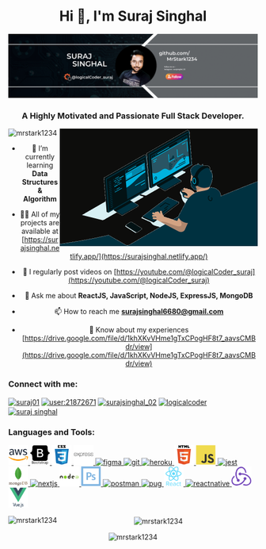 <h1 align="center">Hi 👋, I'm Suraj Singhal</h1>
<div align="center" alt="Coding"> <img src= "https://github.com/MrStark1234/MrStark1234/blob/main/myPic.png" </div>
<h3 align="center">A Highly Motivated and Passionate Full Stack Developer.</h3>
<img align="right" alt="Coding" width="400" src="https://raw.githubusercontent.com/Potential17/Potential17/master/user%20(2).gif">
  
<p align="left"> <img src="https://komarev.com/ghpvc/?username=mrstark1234&label=Profile%20views&color=0e75b6&style=flat" alt="mrstark1234" /> </p>

- 🌱 I’m currently learning **Data Structures & Algorithm**

- 👨‍💻 All of my projects are available at [https://surajsinghal.netlify.app/](https://surajsinghal.netlify.app/)

- 📝 I regularly post videos on [https://youtube.com/@logicalCoder_suraj](https://youtube.com/@logicalCoder_suraj)

- 💬 Ask me about **ReactJS, JavaScript, NodeJS, ExpressJS, MongoDB**

- 📫 How to reach me **surajsinghal6680@gmail.com**

- 📄 Know about my experiences [https://drive.google.com/file/d/1khXKvVHme1gTxCPogHF8t7_aavsCMBdr/view](https://drive.google.com/file/d/1khXKvVHme1gTxCPogHF8t7_aavsCMBdr/view)

<h3 align="left">Connect with me:</h3>
<p align="left">
<a href="https://linkedin.com/in/suraj01" target="blank"><img align="center" src="https://raw.githubusercontent.com/rahuldkjain/github-profile-readme-generator/master/src/images/icons/Social/linked-in-alt.svg" alt="suraj01" height="30" width="40" /></a>
<a href="https://stackoverflow.com/users/user:21872671" target="blank"><img align="center" src="https://raw.githubusercontent.com/rahuldkjain/github-profile-readme-generator/master/src/images/icons/Social/stack-overflow.svg" alt="user:21872671" height="30" width="40" /></a>
<a href="https://instagram.com/surajsinghal_02" target="blank"><img align="center" src="https://raw.githubusercontent.com/rahuldkjain/github-profile-readme-generator/master/src/images/icons/Social/instagram.svg" alt="surajsinghal_02" height="30" width="40" /></a>
<a href="https://www.youtube.com/c/logicalcoder" target="blank"><img align="center" src="https://raw.githubusercontent.com/rahuldkjain/github-profile-readme-generator/master/src/images/icons/Social/youtube.svg" alt="logicalcoder" height="30" width="40" /></a>
<a href="https://www.leetcode.com/suraj singhal" target="blank"><img align="center" src="https://raw.githubusercontent.com/rahuldkjain/github-profile-readme-generator/master/src/images/icons/Social/leet-code.svg" alt="suraj singhal" height="30" width="40" /></a>
</p>

<h3 align="left">Languages and Tools:</h3>
<p align="left"> <a href="https://aws.amazon.com" target="_blank" rel="noreferrer"> <img src="https://raw.githubusercontent.com/devicons/devicon/master/icons/amazonwebservices/amazonwebservices-original-wordmark.svg" alt="aws" width="40" height="40"/> </a> <a href="https://getbootstrap.com" target="_blank" rel="noreferrer"> <img src="https://raw.githubusercontent.com/devicons/devicon/master/icons/bootstrap/bootstrap-plain-wordmark.svg" alt="bootstrap" width="40" height="40"/> </a> <a href="https://www.w3schools.com/css/" target="_blank" rel="noreferrer"> <img src="https://raw.githubusercontent.com/devicons/devicon/master/icons/css3/css3-original-wordmark.svg" alt="css3" width="40" height="40"/> </a> <a href="https://expressjs.com" target="_blank" rel="noreferrer"> <img src="https://raw.githubusercontent.com/devicons/devicon/master/icons/express/express-original-wordmark.svg" alt="express" width="40" height="40"/> </a> <a href="https://www.figma.com/" target="_blank" rel="noreferrer"> <img src="https://www.vectorlogo.zone/logos/figma/figma-icon.svg" alt="figma" width="40" height="40"/> </a> <a href="https://git-scm.com/" target="_blank" rel="noreferrer"> <img src="https://www.vectorlogo.zone/logos/git-scm/git-scm-icon.svg" alt="git" width="40" height="40"/> </a> <a href="https://heroku.com" target="_blank" rel="noreferrer"> <img src="https://www.vectorlogo.zone/logos/heroku/heroku-icon.svg" alt="heroku" width="40" height="40"/> </a> <a href="https://www.w3.org/html/" target="_blank" rel="noreferrer"> <img src="https://raw.githubusercontent.com/devicons/devicon/master/icons/html5/html5-original-wordmark.svg" alt="html5" width="40" height="40"/> </a> <a href="https://developer.mozilla.org/en-US/docs/Web/JavaScript" target="_blank" rel="noreferrer"> <img src="https://raw.githubusercontent.com/devicons/devicon/master/icons/javascript/javascript-original.svg" alt="javascript" width="40" height="40"/> </a> <a href="https://jestjs.io" target="_blank" rel="noreferrer"> <img src="https://www.vectorlogo.zone/logos/jestjsio/jestjsio-icon.svg" alt="jest" width="40" height="40"/> </a> <a href="https://www.mongodb.com/" target="_blank" rel="noreferrer"> <img src="https://raw.githubusercontent.com/devicons/devicon/master/icons/mongodb/mongodb-original-wordmark.svg" alt="mongodb" width="40" height="40"/> </a> <a href="https://nextjs.org/" target="_blank" rel="noreferrer"> <img src="https://cdn.worldvectorlogo.com/logos/nextjs-2.svg" alt="nextjs" width="40" height="40"/> </a> <a href="https://nodejs.org" target="_blank" rel="noreferrer"> <img src="https://raw.githubusercontent.com/devicons/devicon/master/icons/nodejs/nodejs-original-wordmark.svg" alt="nodejs" width="40" height="40"/> </a> <a href="https://www.photoshop.com/en" target="_blank" rel="noreferrer"> <img src="https://raw.githubusercontent.com/devicons/devicon/master/icons/photoshop/photoshop-line.svg" alt="photoshop" width="40" height="40"/> </a> <a href="https://postman.com" target="_blank" rel="noreferrer"> <img src="https://www.vectorlogo.zone/logos/getpostman/getpostman-icon.svg" alt="postman" width="40" height="40"/> </a> <a href="https://pugjs.org" target="_blank" rel="noreferrer"> <img src="https://cdn.worldvectorlogo.com/logos/pug.svg" alt="pug" width="40" height="40"/> </a> <a href="https://reactjs.org/" target="_blank" rel="noreferrer"> <img src="https://raw.githubusercontent.com/devicons/devicon/master/icons/react/react-original-wordmark.svg" alt="react" width="40" height="40"/> </a> <a href="https://reactnative.dev/" target="_blank" rel="noreferrer"> <img src="https://reactnative.dev/img/header_logo.svg" alt="reactnative" width="40" height="40"/> </a> <a href="https://redux.js.org" target="_blank" rel="noreferrer"> <img src="https://raw.githubusercontent.com/devicons/devicon/master/icons/redux/redux-original.svg" alt="redux" width="40" height="40"/> </a> <a href="https://vuejs.org/" target="_blank" rel="noreferrer"> <img src="https://raw.githubusercontent.com/devicons/devicon/master/icons/vuejs/vuejs-original-wordmark.svg" alt="vuejs" width="40" height="40"/> </a> </p>

<p><img align="left" src="https://github-readme-stats.vercel.app/api/top-langs?username=mrstark1234&show_icons=true&locale=en&layout=compact" alt="mrstark1234" /></p>

<p>&nbsp;<img align="center" src="https://github-readme-stats.vercel.app/api?username=mrstark1234&show_icons=true&locale=en" alt="mrstark1234" /></p>

<p><img align="center" src="https://github-readme-streak-stats.herokuapp.com/?user=mrstark1234&" alt="mrstark1234" /></p>


